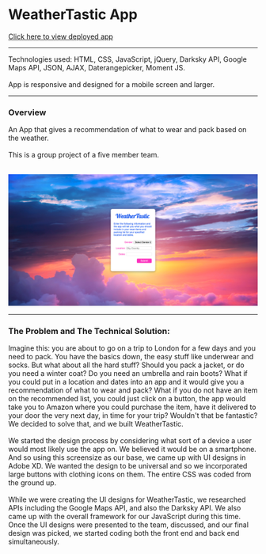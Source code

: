 # WeatherTastic App

[Click here to view deployed app](https://makicoding.github.io/The-Weather-Appropriate-Clothing-App-MHLogic/index.html)
<br>
***

Technologies used: HTML, CSS, JavaScript, jQuery, Darksky API, Google Maps API, JSON, AJAX, Daterangepicker, Moment JS. 
<br></br>
App is responsive and designed for a mobile screen and larger. 

***
### Overview

An App that gives a recommendation of what to wear and pack based on the weather.
<br></br>
This is a group project of a five member team.
<br></br>

![Screenshot](https://raw.githubusercontent.com/makicoding/The-Weather-Appropriate-Clothing-App-MHLogic/master/screenshot/WeatherTastic_Screenshot_02.png)
***
### The Problem and The Technical Solution:
Imagine this: you are about to go on a trip to London for a few days and you need to pack. You have the basics down, the easy stuff like underwear and socks.  But what about all the hard stuff? Should you pack a jacket, or do you need a winter coat? Do you need an umbrella and rain boots? What if you could put in a location and dates into an app and it would give you a recommendation of what to wear and pack? What if you do not have an item on the recommended list, you could just click on a button, the app would take you to Amazon where you could purchase the item, have it delivered to your door the very next day, in time for your trip?  Wouldn't that be fantastic?  We decided to solve that, and we built WeatherTastic.
<br>
<br>
We started the design process by considering what sort of a device a user would most likely use the app on. We believed it would be on a smartphone. And so using this screensize as our base, we came up with UI designs in Adobe XD. We wanted the design to be universal and so we incorporated large buttons with clothing icons on them. The entire CSS was coded from the ground up.
<br>
<br>
While we were creating the UI designs for WeatherTastic, we researched APIs including the Google Maps API, and also the Darksky API. We also came up with the overall framework for our JavaScript during this time. Once the UI designs were presented to the team, discussed, and our final design was picked, we started coding both the front end and back end simultaneously.